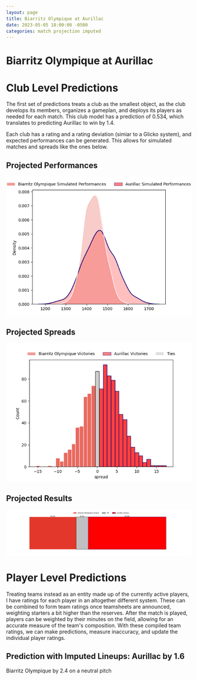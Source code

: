 ```yaml
---  
layout: page  
title: Biarritz Olympique at Aurillac  
date: 2023-05-05 18:00:00 -0500  
categories: match projection imputed  
---
```

# Biarritz Olympique at Aurillac

# Club Level Predictions


The first set of predictions treats a club as the smallest object, as the club develops its members, organizes a gameplan, and deploys its players as needed for each match. This club model has a prediction of 0.534, which translates to predicting Aurillac to win by 1.4.

Each club has a rating and a rating deviation (simiar to a Glicko system), and expected performances can be generated. This allows for simulated matches and spreads like the ones below.
## Projected Performances


![Projected Performances](plots/performances_2023-05-05-Aurillac-BiarritzOlympique.png)
## Projected Spreads


![Projected Spreads](plots/spreads_2023-05-05-Aurillac-BiarritzOlympique.png)
## Projected Results


![Projected Results](plots/resultbar_2023-05-05-Aurillac-BiarritzOlympique.png)
# Player Level Predictions


Treating teams instead as an entity made up of the currently active players, I have ratings for each player in an altogether different system. These can be combined to form team ratings once teamsheets are announced, weighting starters a bit higher than the reserves. After the match is played, players can be weighted by their minutes on the field, allowing for an accurate measure of the team's composition. With these compiled team ratings, we can make predictions, measure inaccuracy, and update the individual player ratings.
## Prediction with Imputed Lineups: Aurillac by 1.6


Biarritz Olympique by 2.4 on a neutral pitch


